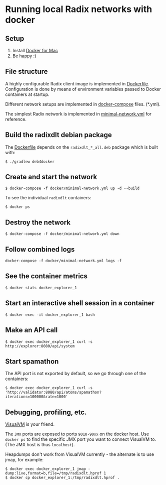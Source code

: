 # Running local Radix networks with docker

## Setup

1. Install [Docker for Mac](https://docs.docker.com/docker-for-mac/install/)
2. Be happy :)

## File structure

A highly configurable Radix client image is implemented in [Dockerfile](Dockerfile).
Configuration is done by means of environment variables passed to Docker containers at startup.

Different network setups are implemented in [docker-compose](https://docs.docker.com/compose/) files. (*.yml).

The simplest Radix network is implemented in [minimal-network.yml](minimal-network.yml) for reference.

## Build the radixdlt debian package

The [Dockerfile](Dockerfile) depends on the `radixdlt_*_all.deb` package which is built with:

```shell
$ ./gradlew deb4docker
```

## Create and start the network

```shell
$ docker-compose -f docker/minimal-network.yml up -d --build
```

To see the individual `radixdlt` containers:

```shell
$ docker ps
```

## Destroy the network

```shell
$ docker-compose -f docker/minimal-network.yml down
```

## Follow combined logs

```shell
docker-compose -f docker/minimal-network.yml logs -f
```

## See the container metrics

```shell
$ docker stats docker_explorer_1
```

## Start an interactive shell session in a container

```shell
$ docker exec -it docker_explorer_1 bash
```

## Make an API call

```shell
$ docker exec docker_explorer_1 curl -s http://explorer:8080/api/system
```

## Start spamathon

The API port is not exported by default, so we go through one of the containers:

```shell
$ docker exec docker_explorer_1 curl -s 'http://validator:8080/api/atoms/spamathon?iterations=100000&rate=1000'
```

## Debugging, profiling, etc.

[VisualVM](https://visualvm.github.io/) is your friend.

The `JMX` ports are exposed to ports `9010-90xx` on the docker host. Use `docker ps` to find the specific JMX port you want to connect VisualVM to.
(The JMX host is thus `localhost`).


Heapdumps don't work from VisualVM currently - the alternate is to use jmap, for example:

```shell
$ docker exec docker_explorer_1 jmap -dump:live,format=b,file=/tmp/radixdlt.hprof 1
$ docker cp docker_explorer_1:/tmp/radixdlt.hprof .
```